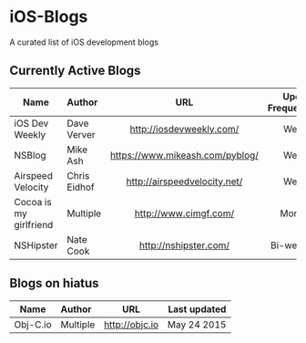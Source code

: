 # iOS-Blogs
A curated list of iOS development blogs

## Currently Active Blogs

| Name                   | Author         | URL                             | Update Frequency   |
| ---------------------- |:------------- |:-------------------------------:| ------------------:|
| iOS Dev Weekly         | Dave Verver   | http://iosdevweekly.com/        | Weekly             |
| NSBlog                 | Mike Ash      | https://www.mikeash.com/pyblog/ | Weekly             |
| Airspeed Velocity      |  Chris Eidhof | http://airspeedvelocity.net/    | Weekly             |
| Cocoa is my girlfriend | Multiple      | http://www.cimgf.com/           | Monthly            |
| NSHipster              | Nate Cook   | http://nshipster.com/           | Bi-weekly          |

## Blogs on hiatus
| Name                   | Author        | URL                             |Last updated        |
| ---------------------- |:------------- |:-------------------------------:| ------------------:|
| Obj-C.io               |Multiple       | http://objc.io                  | May 24 2015        |
